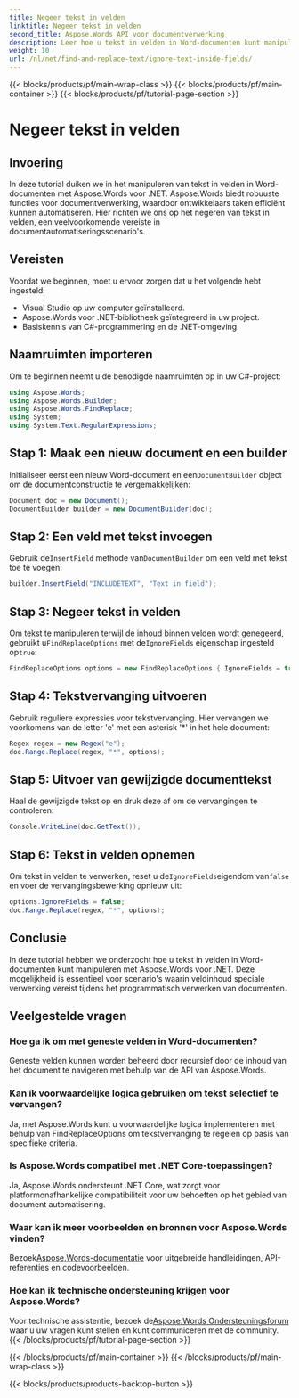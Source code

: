 ```yaml
---
title: Negeer tekst in velden
linktitle: Negeer tekst in velden
second_title: Aspose.Words API voor documentverwerking
description: Leer hoe u tekst in velden in Word-documenten kunt manipuleren met Aspose.Words voor .NET. Deze tutorial biedt stapsgewijze begeleiding met praktische voorbeelden.
weight: 10
url: /nl/net/find-and-replace-text/ignore-text-inside-fields/
---
```


{{< blocks/products/pf/main-wrap-class >}}
{{< blocks/products/pf/main-container >}}
{{< blocks/products/pf/tutorial-page-section >}}

# Negeer tekst in velden

## Invoering

In deze tutorial duiken we in het manipuleren van tekst in velden in Word-documenten met Aspose.Words voor .NET. Aspose.Words biedt robuuste functies voor documentverwerking, waardoor ontwikkelaars taken efficiënt kunnen automatiseren. Hier richten we ons op het negeren van tekst in velden, een veelvoorkomende vereiste in documentautomatiseringsscenario's.

## Vereisten

Voordat we beginnen, moet u ervoor zorgen dat u het volgende hebt ingesteld:
- Visual Studio op uw computer geïnstalleerd.
- Aspose.Words voor .NET-bibliotheek geïntegreerd in uw project.
- Basiskennis van C#-programmering en de .NET-omgeving.

## Naamruimten importeren

Om te beginnen neemt u de benodigde naamruimten op in uw C#-project:
```csharp
using Aspose.Words;
using Aspose.Words.Builder;
using Aspose.Words.FindReplace;
using System;
using System.Text.RegularExpressions;
```

## Stap 1: Maak een nieuw document en een builder

 Initialiseer eerst een nieuw Word-document en een`DocumentBuilder` object om de documentconstructie te vergemakkelijken:
```csharp
Document doc = new Document();
DocumentBuilder builder = new DocumentBuilder(doc);
```

## Stap 2: Een veld met tekst invoegen

 Gebruik de`InsertField` methode van`DocumentBuilder` om een veld met tekst toe te voegen:
```csharp
builder.InsertField("INCLUDETEXT", "Text in field");
```

## Stap 3: Negeer tekst in velden

 Om tekst te manipuleren terwijl de inhoud binnen velden wordt genegeerd, gebruikt u`FindReplaceOptions` met de`IgnoreFields` eigenschap ingesteld op`true`:
```csharp
FindReplaceOptions options = new FindReplaceOptions { IgnoreFields = true };
```

## Stap 4: Tekstvervanging uitvoeren

Gebruik reguliere expressies voor tekstvervanging. Hier vervangen we voorkomens van de letter 'e' met een asterisk '*' in het hele document:
```csharp
Regex regex = new Regex("e");
doc.Range.Replace(regex, "*", options);
```

## Stap 5: Uitvoer van gewijzigde documenttekst

Haal de gewijzigde tekst op en druk deze af om de vervangingen te controleren:
```csharp
Console.WriteLine(doc.GetText());
```

## Stap 6: Tekst in velden opnemen

 Om tekst in velden te verwerken, reset u de`IgnoreFields`eigendom van`false` en voer de vervangingsbewerking opnieuw uit:
```csharp
options.IgnoreFields = false;
doc.Range.Replace(regex, "*", options);
```

## Conclusie

In deze tutorial hebben we onderzocht hoe u tekst in velden in Word-documenten kunt manipuleren met Aspose.Words voor .NET. Deze mogelijkheid is essentieel voor scenario's waarin veldinhoud speciale verwerking vereist tijdens het programmatisch verwerken van documenten.

## Veelgestelde vragen

### Hoe ga ik om met geneste velden in Word-documenten?
Geneste velden kunnen worden beheerd door recursief door de inhoud van het document te navigeren met behulp van de API van Aspose.Words.

### Kan ik voorwaardelijke logica gebruiken om tekst selectief te vervangen?
Ja, met Aspose.Words kunt u voorwaardelijke logica implementeren met behulp van FindReplaceOptions om tekstvervanging te regelen op basis van specifieke criteria.

### Is Aspose.Words compatibel met .NET Core-toepassingen?
Ja, Aspose.Words ondersteunt .NET Core, wat zorgt voor platformonafhankelijke compatibiliteit voor uw behoeften op het gebied van document automatisering.

### Waar kan ik meer voorbeelden en bronnen voor Aspose.Words vinden?
 Bezoek[Aspose.Words-documentatie](https://reference.aspose.com/words/net/) voor uitgebreide handleidingen, API-referenties en codevoorbeelden.

### Hoe kan ik technische ondersteuning krijgen voor Aspose.Words?
 Voor technische assistentie, bezoek de[Aspose.Words Ondersteuningsforum](https://forum.aspose.com/c/words/8) waar u uw vragen kunt stellen en kunt communiceren met de community.
{{< /blocks/products/pf/tutorial-page-section >}}

{{< /blocks/products/pf/main-container >}}
{{< /blocks/products/pf/main-wrap-class >}}

{{< blocks/products/products-backtop-button >}}
